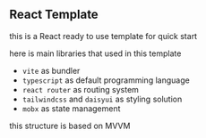 ## React Template

this is a React ready to use template for quick start

here is main libraries that used in this template
- `vite` as bundler
- `typescript` as default programming language
- `react router` as routing system
- `tailwindcss` and `daisyui` as styling solution 
- `mobx` as state management

this structure is based on MVVM